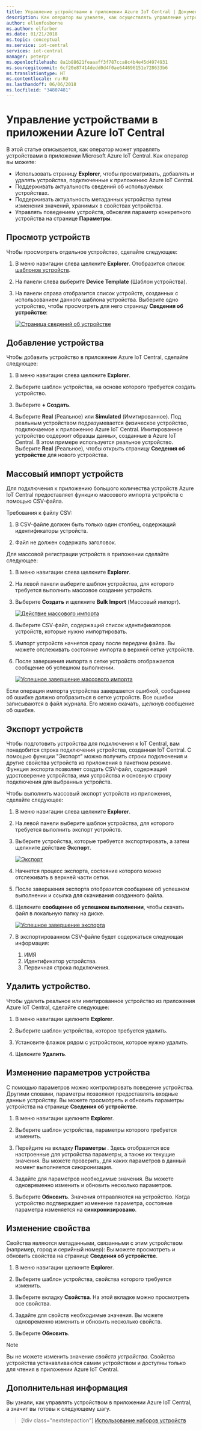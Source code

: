 ```yaml
---
title: Управление устройствами в приложении Azure IoT Central | Документация Майкрософт
description: Как оператор вы узнаете, как осуществлять управление устройствами в приложении Azure IoT Central.
author: ellenfosborne
ms.author: elfarber
ms.date: 01/21/2018
ms.topic: conceptual
ms.service: iot-central
services: iot-central
manager: peterpr
ms.openlocfilehash: 8a1b88621feaaaff3f787cca8c4b4e45d4974931
ms.sourcegitcommit: 6cf20e87414dedd0d4f0ae644696151e728633b6
ms.translationtype: HT
ms.contentlocale: ru-RU
ms.lasthandoff: 06/06/2018
ms.locfileid: "34807481"
---
```

# <a name="manage-devices-in-your-azure-iot-central-application"></a>Управление устройствами в приложении Azure IoT Central

В этой статье описывается, как оператор может управлять устройствами в приложении Microsoft Azure IoT Central. Как оператор вы можете:

- Использовать страницу **Explorer**, чтобы просматривать, добавлять и удалять устройства, подключенные к приложению Azure IoT Central.
- Поддерживать актуальность сведений об используемых устройствах.
- Поддерживать актуальность метаданных устройства путем изменения значений, хранимых в свойствах устройства.
- Управлять поведением устройств, обновляя параметр конкретного устройства на странице **Параметры**.

## <a name="view-your-devices"></a>Просмотр устройств

Чтобы просмотреть отдельное устройство, сделайте следующее:

1. В меню навигации слева щелкните **Explorer**. Отобразится список [шаблонов устройств](howto-set-up-template.md).

1. На панели слева выберите **Device Template** (Шаблон устройства).

1. На панели справа отобразится список устройств, созданных с использованием данного шаблона устройства. Выберите одно устройство, чтобы просмотреть для него страницу **Сведения об устройстве**:

    [![Страница сведений об устройстве](./media/howto-manage-devices/image1.png)](./media/howto-manage-devices/image1.png#lightbox)

## <a name="add-a-device"></a>Добавление устройства

Чтобы добавить устройство в приложение Azure IoT Central, сделайте следующее:

1. В меню навигации слева щелкните **Explorer**.

1. Выберите шаблон устройства, на основе которого требуется создать устройство.

1. Выберите **+ Создать**.

1. Выберите **Real** (Реальное) или **Simulated** (Имитированное). Под реальным устройством подразумевается физическое устройство, подключаемое к приложению Azure IoT Central. Имитированное устройство содержит образцы данных, созданные в Azure IoT Central. В этом примере используется реальное устройство. Выберите **Real** (Реальное), чтобы открыть страницу **Сведения об устройстве** для нового устройства.


## <a name="bulk-import-devices"></a>Массовый импорт устройств

Для подключения к приложению большого количества устройств Azure IoT Central предоставляет функцию массового импорта устройств с помощью CSV-файла. 

Требования к файлу CSV:
1. В CSV-файле должен быть только один столбец, содержащий идентификаторы устройств.

1. Файл не должен содержать заголовок.


Для массовой регистрации устройств в приложении сделайте следующее:

1. В меню навигации слева щелкните **Explorer**.

1. На левой панели выберите шаблон устройства, для которого требуется выполнить массовое создание устройств.

1. Выберите **Создать** и щелкните **Bulk Import** (Массовый импорт).

    [![Действие массового импорта](./media/howto-manage-devices/BulkImport1.png)](./media/howto-manage-devices/BulkImport1.png#lightbox)

1. Выберите CSV-файл, содержащий список идентификаторов устройств, которые нужно импортировать.

1. Импорт устройств начнется сразу после передачи файла. Вы можете отслеживать состояние импорта в верхней сетке устройств.

1. После завершения импорта в сетке устройств отображается сообщение об успешном выполнении.

    [![Успешное завершение массового импорта](./media/howto-manage-devices/BulkImport3.png)](./media/howto-manage-devices/BulkImport3.png#lightbox)

Если операция импорта устройства завершается ошибкой, сообщение об ошибке должно отобразиться в сетке устройств. Все ошибки записываются в файл журнала. Его можно скачать, щелкнув сообщение об ошибке.

## <a name="export-devices"></a>Экспорт устройств

Чтобы подготовить устройства для подключения к IoT Central, вам понадобится строка подключения устройства, созданная IoT Central. С помощью функции "Экспорт" можно получить строки подключения и другие свойства устройств из приложения в пакетном режиме. Функция экспорта позволяет создать CSV-файл, содержащий удостоверение устройства, имя устройства и основную строку подключения для выбранных устройств.

Чтобы выполнить массовый экспорт устройств из приложения, сделайте следующее:
1. В меню навигации слева щелкните **Explorer**.

1. На левой панели выберите шаблон устройства, для которого требуется выполнить экспорт устройств.

1. Выберите устройства, которые требуется экспортировать, а затем щелкните действие **Экспорт**.

    [![Экспорт](./media/howto-manage-devices/Export1.png)](./media/howto-manage-devices/Export1.png#lightbox)

1. Начнется процесс экспорта, состояние которого можно отслеживать в верхней части сетки. 

1. После завершения экспорта отобразится сообщение об успешном выполнении и ссылка для скачивания созданного файла.

1. Щелкните **сообщение об успешном выполнении**, чтобы скачать файл в локальную папку на диске.

    [![Успешное завершение экспорта](./media/howto-manage-devices/Export2.png)](./media/howto-manage-devices/Export2.png#lightbox)

1. В экспортированном CSV-файле будет содержаться следующая информация:
    1. ИМЯ
    1. Идентификатор устройства.
    1. Первичная строка подключения.


## <a name="delete-a-device"></a>Удалить устройство.

Чтобы удалить реальное или имитированное устройство из приложения Azure IoT Central, сделайте следующее:

1. В меню навигации щелкните **Explorer**.

1. Выберите шаблон устройства, которое требуется удалить.

1. Установите флажок рядом с устройством, которое нужно удалить.

1. Щелкните **Удалить**.

## <a name="change-a-device-setting"></a>Изменение параметров устройства

С помощью параметров можно контролировать поведение устройства. Другими словами, параметры позволяют предоставлять входные данные устройству. Вы можете просмотреть и обновить параметры устройства на странице **Сведения об устройстве**.

1. В меню навигации щелкните **Explorer**.

1. Выберите шаблон устройства, параметры которого требуется изменить.

1. Перейдите на вкладку **Параметры** . Здесь отобразятся все настроенные для устройства параметры, а также их текущие значения. Вы можете проверить, для каких параметров в данный момент выполняется синхронизация.

1. Задайте для параметров необходимые значения. Вы можете одновременно изменить и обновить несколько параметров.

1. Выберите **Обновить**. Значения отправляются на устройство. Когда устройство подтверждает изменение параметра, состояние параметра изменяется на **синхронизировано**.

## <a name="change-a-property"></a>Изменение свойства

Свойства являются метаданными, связанными с этим устройством (например, город и серийный номер): Вы можете просмотреть и обновить свойства на странице **Сведения об устройстве**.

1. В меню навигации щелкните **Explorer**.

1. Выберите шаблон устройства, свойства которого требуется изменить.

1. Выберите вкладку **Свойства**. На этой вкладке можно просмотреть все свойства.

1. Задайте для свойств необходимые значения. Вы можете одновременно изменить и обновить несколько свойств.

1. Выберите **Обновить**.

> [!NOTE]
> Вы не можете изменить значение _свойств устройства_. Свойства устройства устанавливаются самим устройством и доступны только для чтения в приложении Azure IoT Central.

## <a name="next-steps"></a>Дополнительная информация

Вы узнали, как управлять устройством в приложении Azure IoT Central, а значит вы готовы к следующему шагу.

> [!div class="nextstepaction"]
> [Использование наборов устройств](howto-use-device-sets.md)

<!-- Next how-tos in the sequence -->
